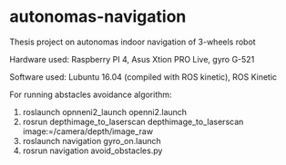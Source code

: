 # autonomas-navigation
Thesis project on autonomas indoor navigation of 3-wheels robot

Hardware used: Raspberry PI 4, Asus Xtion PRO Live, gyro G-521

Software used: Lubuntu 16.04 (compiled with ROS kinetic), ROS Kinetic

For running abstacles avoidance algorithm:

1. roslaunch opnneni2_launch openni2.launch
2. rosrun depthimage_to_laserscan depthimage_to_laserscan image:=/camera/depth/image_raw
3. roslaunch navigation gyro_on.launch
4. rosrun navigation avoid_obstacles.py
